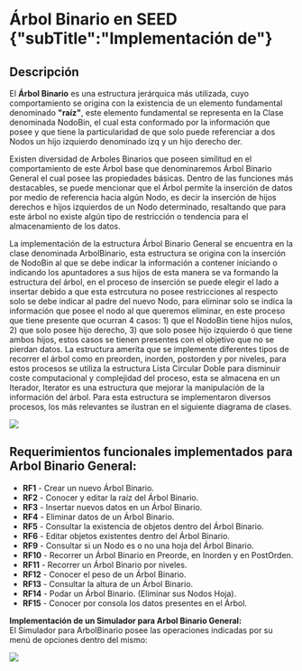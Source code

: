 # Árbol Binario en SEED {"subTitle":"Implementación de"}

## Descripción

El **Árbol Binario** es una estructura jerárquica más utilizada, cuyo comportamiento se origina con la existencia de un elemento fundamental denominado **"raíz"**, este elemento fundamental se representa en la Clase denominada NodoBin, el cual esta conformado por la información que posee y que tiene la particularidad de que solo puede referenciar a dos Nodos un hijo izquierdo denominado izq y un hijo derecho der.  

Existen diversidad de Arboles Binarios que poseen similitud en el comportamiento de este Árbol base que denominaremos Árbol Binario General el cual posee las propiedades básicas. Dentro de las funciones más destacables, se puede mencionar que el Árbol permite la inserción de datos por medio de referencia hacia algún Nodo, es decir la inserción de hijos derechos e hijos izquierdos de un Nodo determinado, resaltando que para este árbol no existe algún tipo de restricción o tendencia para el almacenamiento de los datos.  

La implementación de la estructura Árbol Binario General se encuentra en la clase denominada ArbolBinario, esta estructura se origina con la inserción de NodoBin al que se debe indicar la información a contener iniciando o indicando los apuntadores a sus hijos de esta manera se va formando la estructura del árbol, en el proceso de inserción se puede elegir el lado a insertar debido a que esta estrcutura no posee restricciones al respecto solo se debe indicar al padre del nuevo Nodo, para eliminar solo se indica la información que posee el nodo al que queremos eliminar, en este proceso que tiene presente que ocurran 4 casos: 1) que el NodoBin tiene hijos nulos, 2) que solo posee hijo derecho, 3) que solo posee hijo izquierdo ó que tiene ambos hijos, estos casos se tienen presentes con el objetivo que no se pierdan datos. La estructura amerita que se implemente diferentes tipos de recorrer el árbol como en preorden, inorden, postorden y por niveles, para estos procesos se utiliza la estructura Lista Circular Doble para disminuir coste computacional y complejidad del proceso, esta se almacena en un Iterador, Iterator es una estructura que mejorar la manipulación de la información del árbol. Para esta estructura se implementaron diversos procesos, los más relevantes se ilustran en el siguiente diagrama de clases.

![](/assets/images/binary-tree/ab_9.jpg)

  
## Requerimientos funcionales implementados para Arbol Binario General:
- **RF1** - Crear un nuevo Árbol Binario.  
- **RF2** - Conocer y editar la raíz del Árbol Binario.  
- **RF3** - Insertar nuevos datos en un Árbol Binario.  
- **RF4** - Eliminar datos de un Árbol Binario.  
- **RF5** - Consultar la existencia de objetos dentro del Árbol Binario.  
- **RF6** - Editar objetos existentes dentro del Árbol Binario.  
- **RF9** - Consultar si un Nodo es o no una hoja del Árbol Binario.  
- **RF10** - Recorrer un Árbol Binario en Preorde, en Inorden y en PostOrden.  
- **RF11** - Recorrer un Árbol Binario por niveles.  
- **RF12** - Conocer el peso de un Árbol Binario.  
- **RF13** - Consultar la altura de un Árbol Binario.  
- **RF14** - Podar un Árbol Binario. (Eliminar sus Nodos Hoja).  
- **RF15** - Conocer por consola los datos presentes en el Árbol.  
  
**Implementación de un Simulador para Arbol Binario General:**  
El Simulador para ArbolBinario posee las operaciones indicadas por su menú de opciones dentro del mismo:  
  

![](/assets/images/binary-tree/ab_10.jpg)